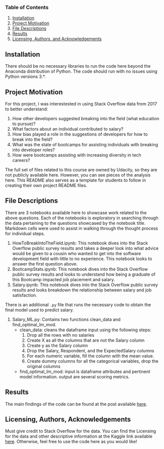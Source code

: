 
### Table of Contents

1. [Installation](#installation)
2. [Project Motivation](#motivation)
3. [File Descriptions](#files)
4. [Results](#results)
5. [Licensing, Authors, and Acknowledgements](#licensing)

## Installation <a name="installation"></a>

There should be no necessary libraries to run the code here beyond the Anaconda distribution of Python.  The code should run with no issues using Python versions 3.*.

## Project Motivation<a name="motivation"></a>

For this project, I was interestested in using Stack Overflow data from 2017 to better understand:

1. How other developers suggested breaking into the field (what education to pursue)?
2. What factors about an individual contributed to salary?
3. How bias played a role in the suggestions of developers for how to break into the field?
4. What was the state of bootcamps for assisting individuals with breaking into developer roles?
5. How were bootcamps assisting with increasing diversity in tech careers?

The full set of files related to this course are owned by Udacity, so they are not publicly available here.  However, you can see pieces of the analysis here.  This README also serves as a template for students to follow in creating their own project README files.


## File Descriptions <a name="files"></a>

There are 3 notebooks available here to showcase work related to the above questions.  Each of the notebooks is exploratory in searching through the data pertaining to the questions showcased by the notebook title.  Markdown cells were used to assist in walking through the thought process for individual steps. 

1. HowToBreakIntoTheField.ipynb: This notebook dives into the Stack Overflow public survey results and takes a deeper look into what advice would be given to a cousin who wanted to get into the software development field with little to no experience. This notebook looks to answer the first question above. 
2. BootcampStats.ipynb: This notebook dives into the Stack Overflow public survey results and looks to understand how being a graduate of this Bootcamp impacted job placement and salary.
3. Salary.ipynb: This notebook dives into the Stack Overflow public survey results and looks breakdown the relationship between salary and job satisfaction. 

There is an additional `.py` file that runs the necessary code to obtain the final model used to predict salary.

1. Salary_ML.py: Contains two functions clean_data and find_optimal_lm_mod.
    * clean_data: cleans the dataframe input using the following steps:
        1. Drop all the rows with no salaries
        2. Create X as all the columns that are not the Salary column
        3. Create y as the Salary column
        4. Drop the Salary, Respondent, and the ExpectedSalary columns
        5. For each numeric variable, fill the column with the mean value.
        6. Create dummy columns for all the categorical variables, drop the original columns
    * find_optimal_lm_mod: input is dataframe attributes and pertinent model information. output are several scoring metrics.


## Results<a name="results"></a>

The main findings of the code can be found at the post available [here](https://medium.com/@josh_2774/how-do-you-become-a-developer-5ef1c1c68711).

## Licensing, Authors, Acknowledgements<a name="licensing"></a>

Must give credit to Stack Overflow for the data.  You can find the Licensing for the data and other descriptive information at the Kaggle link available [here](https://www.kaggle.com/stackoverflow/so-survey-2017/data).  Otherwise, feel free to use the code here as you would like! 


